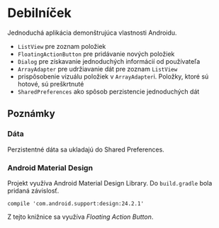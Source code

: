 Debilníček
==========

Jednoduchá aplikácia demonštrujúca vlastnosti Androidu.

*   `ListView` pre zoznam položiek
*   `FloatingActionButton` pre pridávanie nových položiek
*   `Dialog` pre získavanie jednoduchých informácií od používateľa
*   `ArrayAdapter` pre udržiavanie dát pre zoznam `ListView`
*   prispôsobenie vizuálu položiek v `ArrayAdapter`i. Položky, ktoré sú hotové, sú preškrtnuté
*   `SharedPreferences` ako spôsob perzistencie jednoduchých dát

Poznámky
--------

### Dáta

Perzistentné dáta sa ukladajú do Shared Preferences.

### Android Material Design

Projekt využíva Android Material Design Library. Do `build.gradle` bola pridaná závislosť.

    compile 'com.android.support:design:24.2.1'

Z tejto knižnice sa využíva *Floating Action Button*.

